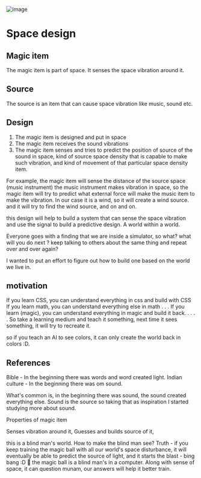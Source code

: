 ![image](https://user-images.githubusercontent.com/6542274/119618380-7371c980-be20-11eb-803d-ff021b58cf21.png)


# Space design

## Magic item
The magic item is part of space. It senses the space vibration around it.

## Source
The source is an item that can cause space vibration like music, sound etc.


## Design

1. The magic item is designed and put in space
2. The magic item receives the sound vibrations
3. The magic item senses and tries to predict the position of source of the sound in space, kind of source space density that is capable to make such vibration, and kind of movement of that particular space density item.


For example, the magic item will sense the distance of the source space (music instrument)
the music instrument makes vibration in space, so the magic item will try to predict what external force will make the music item to make the vibration.
In our case it is a wind, so it will create a wind source.
and it will try to find the wind source, and on and on.


this design will help to build a system that can sense the space vibration and use the signal to build a predictive design. A world within a world. 

Everyone goes with a finding that we are inside a simulator, so what? what will you do next ? keep talking to others about the same thing and repeat over and over again?

I wanted to put an effort to figure out how to build one based on the world we live in.

## motivation
If you learn CSS, you can understand everything in css and build with CSS
If you learn math, you can understand everything else in math
.
.
.
If you learn (magic), you can understand everything in magic and build it back.
.
.
.
.
So take a learning medium and teach it something, next time it sees something, it will try to recreate it.

so if you teach an AI to see colors, it can only create the world back in colors :D.


## References

Bible - In the beginning there was words and word created light. Indian culture - In the beginning there was om sound. 

What's common is, in the beginning there was sound, the sound created everything else. Sound is the source so taking that as inspiration I started studying more about sound.

Properties of magic item

Senses vibration around it,
Guesses and builds source of it,

this is a blind man's world. How to make the blind man see? Truth - if you keep training the magic ball with all our world's space disturbance, it will eventually be able to predict the source of light, and it starts the blast - bing bang :D 🥇
the magic ball is a blind man's in a computer. Along with sense of space, it can question munam, our answers will help it better train.



